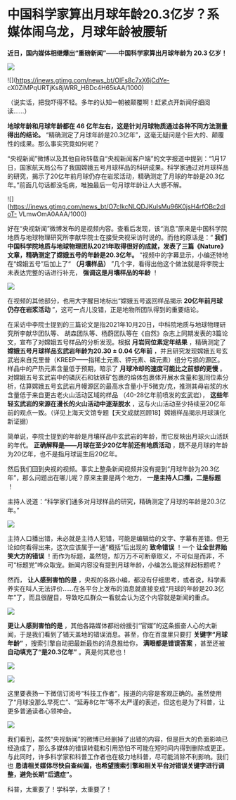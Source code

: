 # 中国科学家算出月球年龄20.3亿岁？系媒体闹乌龙，月球年龄被腰斩

**近日，国内媒体相继爆出“重磅新闻”——中国科学家算出月球年龄为 20.3 亿岁！**

![](https://inews.gtimg.com/news_bt/Ozznw618oDMOI5mE7pzFpMk2w2CqsHNQqjXAr3maFhcaYAA/1000)

![](https://inews.gtimg.com/news_bt/OlFs8c7xX6jCdYe-
cX0ZiMPqURTjKs8jWRR_HBDc4H65kAA/1000)

（说实话，把我吓得不轻。多年的认知一朝被颠覆啊！赶紧点开新闻仔细阅读……）

**地球年龄和月球年龄都在 46 亿年左右，这是针对月球物质通过各种不同方法测量得出的结论。**
“精确测定了月球年龄是20.3亿年”，这毫无疑问是个巨大的、颠覆性的成果。那么事实究竟如何呢？

“央视新闻”微博以及其他自称转载自“央视新闻客户端”的文字报道中提到：“1月17日，国家航天局公布了我国嫦娥五号月球样品的科研成果。科学家通过对月球样品的研究，揭示了20亿年前月球仍存在岩浆活动，精确测定了月球的年龄是20.3亿年。”前面几句话都没毛病，唯独最后一句月球年龄让人大惑不解。

![](https://inews.gtimg.com/news_bt/O7cIkcNLQDJKuIsMu96K0jsH4rfOBc2dloT-
VLmwOmA0AAA/1000)

好在“央视新闻”微博发布的是视频内容。查看后发现，该“消息”原来是中国科学院地质与地球物理研究所李献华院士在接受央视采访时说的。而他的原话是：“
**我们中国科学院地质与地球物理团队2021年取得很好的成就，发表了三篇《Nature》文章，精确测定了嫦娥五号的年龄是20.3亿年。**
”视频中的字幕显示，小编还特地在“嫦娥五号”后加上了“ **（月壤样品）** ”几个字，看得出他这个做法就是将李院士未表达完整的话进行补充，
**强调这是月壤样品的年龄** ！

![](https://inews.gtimg.com/news_bt/OHFBQvKxDdWfkk72KsU2sjo8PCkhDJyA5sswvw8ZezWX4AA/1000)

在视频的其他部分，也用大字醒目地标出“嫦娥五号返回样品揭示 **20亿年前月球仍存在岩浆活动** ”，这可一点儿没错，正是地物所团队得到的重要结论。

在采访中李院士提到的三篇论文是指2021年10月20日，中科院地质与地球物理研究所李献华团队等、
胡森团队等、杨蔚团队等在《自然》杂志上同期发表的3篇论文，宣布了对嫦娥五号样品的分析发现。根据 **月岩同位素定年结果** ，精确测定了
**嫦娥五号月球样品玄武岩年龄为20.30 ± 0.04 亿年前**
，并且研究发现嫦娥五号玄武岩来自克里普（KREEP——指稀土元素、钾元素、磷元素）组分亏损的源区。样品中的产热元素含量低于预期，暗示了
**月球冷却的速度可能比之前想的更慢**
。对嫦娥五号玄武岩中的磷灰石和钛铁矿包裹的熔体包裹体开展水含量和氢同位素分析，估算嫦娥五号玄武岩月幔源区的最高水含量小于5微克/克，推测其母岩浆的水含量低于来自更古老火山活动区域的样品
（40-28亿年前喷发的玄武岩）， **这些年轻玄武岩的来源在漫长的火山活动中逐渐脱水**
，这与火山活动至少持续至20亿年前的观点一致。（详见上海天文馆专题【天文成就回顾18】嫦娥样品揭示月球演化新证据）

简单说，李院士提到的年龄是月壤样品中玄武岩的年龄，而它反映出月球火山活跃的年代。 **正确解释是——月球在至少20亿年前还有地质活动**
，既不是月球的年龄为20亿年，也不是指月球诞生后20亿年。

然后我们回到央视的视频。事实上整条新闻视频并没有提到“月球年龄为20.3亿年”，那么问题出在哪儿呢？原来主要是两个地方， **一是主持人口播，二是标题**
！

主持人说道：“科学家们通多对月球样品的研究，精确测定了月球的年龄是20.3亿年。”

![](https://inews.gtimg.com/news_bt/OU5VSo02vY81CFqOdu9_aMVSwWxOM2a1GWYkXu9w8qKBYAA/1000)

主持人口播出错，未必就是主持人犯错，可能是编辑给的文字、字幕有差错。但无论如何看得出来，这次应该属于一通“概括”后出现的 **致命错误** ！一个
**让全世界贻笑大方的错误**
！而作为标题，虽然短，却万万不可断章取义，不可似是而非，不可“标题党”哗众取宠。新闻内容没有提到月球年龄，小编怎么能这样起标题呢？

然而， **让人感到害怕的是**
，央视的各路小编，都没有仔细思考，或者说，科学素养实在叫人无法评价……在各平台上发布的消息就直接变成“月球的年龄是20.3亿年”了，而且很醒目，导致吃瓜群众一看就会认为这个内容就是新闻的重点。

![](https://inews.gtimg.com/news_bt/OBb9C9bgrRlq2Wzx6KEFI4EpC23x7GIcSvd_vuAq1idZIAA/1000)

**更让人感到害怕的是** ，其他各路媒体都纷纷援引“官媒”的这条振奋人心的大新闻，于是我们看到了铺天盖地的错误消息。甚至，你在百度里只要打
**关键字“月球年龄”** ，搜索引擎自动把最新最热的消息推给你， **满眼都是错误答案** ，甚至还被 **自动填充了“是20.3亿年”**
。真是何其悲也！

![](https://inews.gtimg.com/news_bt/OML9ADvIdsvzSlRI-0LmIgsYkjH7JdcCr9pYOZGlRYcigAA/1000)

![](https://inews.gtimg.com/news_bt/Oo_pdi2MvAVP8hGMjBvuYekX3aCaUoRs4D3t10U_3QbmYAA/1000)

这里要表扬一下微信订阅号“科技工作者”，报道的内容是客观正确的。虽然使用了“月球没那么早死亡”、“延寿8亿年”等不太严谨的表述，但这也是为了科普，让更多普通读者心领神会。

![](https://inews.gtimg.com/news_bt/ONyNP06NQibUm2PoYBBtFON3u7Ji80uUV7AnKPLArAca8AA/1000)

我们看到，虽然“央视新闻”的微博已经删掉了出错的内容，但是巨大的负面影响已经造成了，那么多媒体的错误转载和引用恐怕不可能在短时间内得到删除或更正。与此同时，许多科学家和科普工作者也在极力地科普，尽可能消除不利影响。我们也
**恳请相关媒体尽快自查纠偏，也希望搜索引擎和相关平台对错误关键字进行调整，避免长期“后遗症”。**

科普，太重要了！学科学，太重要了！


